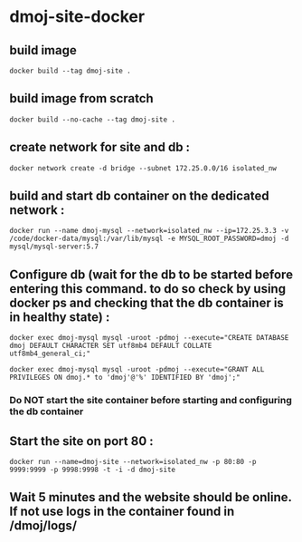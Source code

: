 # dmoj-site-docker

## build image

```
docker build --tag dmoj-site .
```

## build image from scratch 

```
docker build --no-cache --tag dmoj-site .
```

## create network for site and db :

```
docker network create -d bridge --subnet 172.25.0.0/16 isolated_nw
```

## build and start db container on the dedicated network :

```
docker run --name dmoj-mysql --network=isolated_nw --ip=172.25.3.3 -v /code/docker-data/mysql:/var/lib/mysql -e MYSQL_ROOT_PASSWORD=dmoj -d mysql/mysql-server:5.7
```

## Configure db (wait for the db to be started before entering this command. to do so check by using docker ps and checking that the db container is in healthy state) :

```
docker exec dmoj-mysql mysql -uroot -pdmoj --execute="CREATE DATABASE dmoj DEFAULT CHARACTER SET utf8mb4 DEFAULT COLLATE utf8mb4_general_ci;"

docker exec dmoj-mysql mysql -uroot -pdmoj --execute="GRANT ALL PRIVILEGES ON dmoj.* to 'dmoj'@'%' IDENTIFIED BY 'dmoj';"
```

### Do NOT start the site container before starting and configuring the db container

## Start the site on port 80 :

```
docker run --name=dmoj-site --network=isolated_nw -p 80:80 -p 9999:9999 -p 9998:9998 -t -i -d dmoj-site
```

## Wait 5 minutes and the website should be online. If not use logs in the container found in /dmoj/logs/


